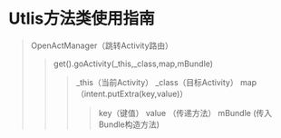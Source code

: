 # Utlis方法类使用指南
>OpenActManager（跳转Activity路由）
>>get().goActivity(_this,_class,map,mBundle)
>>>_this（当前Activity）
>>>_class（目标Activity）
>>>map（intent.putExtra(key,value)）
>>>>key（键值）
>>>>value （传递方法）
>>>mBundle (传入Bundle构造方法)
